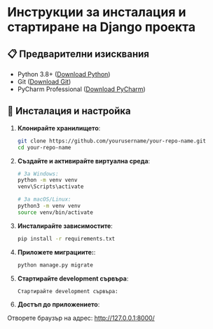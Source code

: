 # Инструкции за инсталация и стартиране на Django проекта

## 📋 Предварителни изисквания
- Python 3.8+ ([Download Python](https://www.python.org/downloads/))
- Git ([Download Git](https://git-scm.com/downloads))
- PyCharm Professional ([Download PyCharm](https://www.jetbrains.com/pycharm/download/))

## 🚀 Инсталация и настройка

1. **Клонирайте хранилището**:
   ```bash
   git clone https://github.com/yourusername/your-repo-name.git
   cd your-repo-name
   
2. **Създайте и активирайте виртуална среда**:
    ```bash
    # За Windows:
    python -m venv venv
    venv\Scripts\activate
    
    # За macOS/Linux:
    python3 -m venv venv
    source venv/bin/activate
   
3. **Инсталирайте зависимостите**:
    ```bash
    pip install -r requirements.txt
   
4. **Приложете миграциите:**: 
    ```bash
    python manage.py migrate
   
5. **Стартирайте development сървъра**:
    ```bash
    Стартирайте development сървъра:
   
6. **Достъп до приложението**:

Отворете браузър на адрес: http://127.0.0.1:8000/